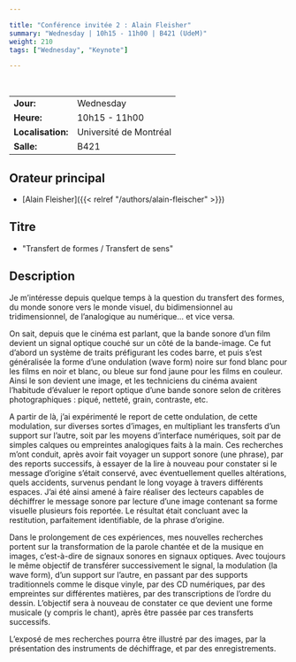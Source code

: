 ```yaml
---

title: "Conférence invitée 2 : Alain Fleisher"
summary: "Wednesday | 10h15 - 11h00 | B421 (UdeM)"
weight: 210
tags: ["Wednesday", "Keynote"]

---
```


<br>

| | |
| - | - |
| **Jour:** | Wednesday |
| **Heure:** | 10h15 - 11h00 |
| **Localisation:** | Université de Montréal |
| **Salle:** | B421 |

## Orateur principal

- [Alain Fleisher]({{< relref "/authors/alain-fleischer" >}})

## Titre

- "Transfert de formes / Transfert de sens" 

## Description 

Je m’intéresse depuis quelque temps à la question du transfert des formes, du monde sonore vers le monde visuel, du bidimensionnel au tridimensionnel, de l’analogique au numérique… et vice versa.

On sait, depuis que le cinéma est parlant, que la bande sonore d’un film devient un signal optique couché sur un côté de la bande-image. Ce fut d’abord un système de traits préfigurant les codes barre, et puis s’est généralisée la forme d’une ondulation (wave form) noire sur fond blanc pour les films en noir et blanc, ou bleue sur fond jaune pour les films en couleur. Ainsi le son devient une image, et les techniciens du cinéma avaient l’habitude d’évaluer le report optique d’une bande sonore selon de critères photographiques : piqué, netteté, grain, contraste, etc. 

A partir de là, j’ai expérimenté le report de cette ondulation, de cette modulation, sur diverses sortes d’images, en multipliant les transferts d’un support sur l’autre, soit par les moyens d’interface numériques, soit par de simples calques ou empreintes analogiques faits à la main. Ces recherches m’ont conduit, après avoir fait voyager un support sonore (une phrase), par des reports successifs, à essayer de la lire à nouveau pour constater si le message d’origine s’était conservé, avec éventuellement quelles altérations, quels accidents, survenus pendant le long voyage à travers différents espaces. J’ai été ainsi amené à faire réaliser des lecteurs capables de déchiffrer le message sonore par lecture d’une image contenant sa forme visuelle plusieurs fois reportée. Le résultat était concluant avec la restitution, parfaitement identifiable, de la phrase d’origine. 

Dans le prolongement de ces expériences, mes nouvelles recherches portent sur la transformation de la parole chantée et de la musique en images, c’est-à-dire de signaux sonores en signaux optiques. Avec toujours le même objectif de transférer successivement le signal, la modulation (la wave form), d’un support sur l’autre, en passant par des supports traditionnels comme le disque vinyle, par des CD numériques, par des empreintes sur différentes matières, par des transcriptions de l’ordre du dessin. L’objectif sera à nouveau de constater ce que devient une forme musicale (y compris le chant), après être passée par ces transferts successifs. 

L’exposé de mes recherches pourra être illustré par des images, par la présentation des instruments de déchiffrage, et par des enregistrements.

